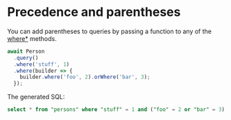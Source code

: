 # Precedence and parentheses

You can add parentheses to queries by passing a function to any of the [where*](/api/query-builder/find-methods.html#where) methods.

```js
await Person
  .query()
  .where('stuff', 1)
  .where(builder => {
    builder.where('foo', 2).orWhere('bar', 3);
  });
```

The generated SQL:

```sql
select * from "persons" where "stuff" = 1 and ("foo" = 2 or "bar" = 3)
```

